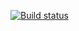 [![Build status](https://ci.appveyor.com/api/projects/status/sqjnv1gsm9770879?svg=true)](https://ci.appveyor.com/project/ArtemChurin/at1-2apici-81ctr)